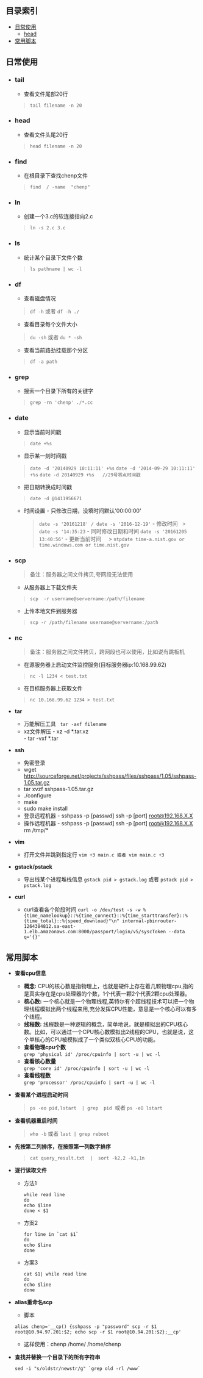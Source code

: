 ## 目录索引

- [日常使用](#日常使用)
	- [head](#head)
- [常用脚本](#常用脚本)


## 日常使用
- ### tail  
	- 查看文件尾部20行 
	> `tail filename -n 20` 
	
- ### head
	- 查看文件头尾20行 
	> `head filename -n 20`  
- ### find
	- 在根目录下查找chenp文件 
	> `find  / -name  "chenp" `
- ### ln
	- 创建一个3.c的软连接指向2.c 
	> `ln -s 2.c 3.c`  
- ### ls
	- 统计某个目录下文件个数 
	> `ls pathname | wc -l`  
- ### df
	- 查看磁盘情况 
	> `df -h` 或者 `df -h ./`  
	- 查看目录每个文件大小 
	> `du -sh` 或者 `du * -sh`  
	- 查看当前路劲挂载那个分区 
	> `df -a path`
- ### grep
	- 搜索一个目录下所有的关键字 
	> `grep -rn 'chenp' ./*.cc`

- ### date
  - 显示当前时间戳  
  > `date +%s`
  - 显示某一刻时间戳
  > `date -d '20140929 10:11:11' +%s`
  > `date -d '2014-09-29 10:11:11' +%s`
  > `date -d 20140929 +%s   //29号零点时间戳`

  - 把日期转换成时间戳  
  > `date -d @1411956671`
  - 时间设置 
    	- 只修改日期，没填时间默认'00:00:00'
      > `date -s '20161218' / date -s '2016-12-19'`
    	- 修改时间
      > `date -s '14:35:23`
    	- 同时修改日期和时间
      > `date -s '20161205 13:40:56'`
    	- 更新当前时间
      > `ntpdate time-a.nist.gov or time.windows.com or time.nist.gov`
      
- ### scp
  > 备注：服务器之间文件拷贝,夸网段无法使用
  - 从服务器上下载文件夹
  > `scp  -r username@servername:/path/filename`
  - 上传本地文件到服务器
  > `scp -r /path/filename username@servername:/path`

- ### nc
  > 备注：服务器之间文件拷贝，跨网段也可以使用，比如说有跳板机
  - 在源服务器上启动文件监控服务(目标服务器ip:10.168.99.62)
  > `nc -l 1234 < test.txt`
  - 在目标服务器上获取文件
  > `nc 10.168.99.62 1234 > test.txt`

- **tar**
  - 万能解压工具 ` tar -axf filename`  
  - xz文件解压 
  		- xz -d   *.tar.xz  
  		- tar -vxf  *.tar


- **ssh**
  -  免密登录
  - wget http://sourceforge.net/projects/sshpass/files/sshpass/1.05/sshpass-1.05.tar.gz 
  - tar xvzf sshpass-1.05.tar.gz 
  - ./configure 
  - make 
  - sudo make install 
  - 登录远程机器
    	- sshpass -p [passwd] ssh -p [port] root@192.168.X.X 
  - 操作远程机器 
  		- sshpass -p [passwd] ssh -p [port] root@192.168.X.X rm /tmp/* 

- **vim**  
	- 打开文件并跳到指定行 `vim +3 main.c 或者 vim main.c +3`  

- **gstack/pstack**
	- 导出线某个进程堆栈信息 `gstack pid > gstack.log` 或者 `pstack pid > pstack.log`
- **curl**
	- curl查看各个阶段时间 `curl -o /dev/test -s -w %{time_namelookup}::%{time_connect}::%{time_starttransfer}::%{time_total}::%{speed_download}"\n" internal-pbinrouter-1264384812.sa-east-1.elb.amazonaws.com:8000/passport/login/v5/syscToken --data q='{}'`

## 常用脚本 
- **查看cpu信息**
	- **概念:** CPU的核心数是指物理上，也就是硬件上存在着几颗物理cpu,指的是真实存在是cpu处理器的个数，1个代表一颗2个代表2颗cpu处理器。
	- **核心数:** 一个核心就是一个物理线程,英特尔有个超线程技术可以把一个物理线程模拟出两个线程来用,充分发挥CPU性能，意思是一个核心可以有多个线程。
	- **线程数:** 线程数是一种逻辑的概念，简单地说，就是模拟出的CPU核心数。比如，可以通过一个CPU核心数模拟出2线程的CPU，也就是说，这个单核心的CPU被模拟成了一个类似双核心CPU的功能。  
  - **查看物理cpu个数**  
  `grep 'physical id' /proc/cpuinfo | sort -u | wc -l`  
  - **查看核心数量**  
  `grep 'core id' /proc/cpuinfo | sort -u | wc -l`  
  - **查看线程数**    
  `grep 'processor' /proc/cpuinfo | sort -u | wc -l`  

- **查看某个进程启动时间**
	> `ps -eo pid,lstart  | grep  pid`  或者 `ps -eO lstart` 

- **查看机器重启时间** 
	> `who -b` 或者 `last | grep reboot`  

- **先按第二列排序，在按照第一列数字排序**
	> `cat query_result.txt  |  sort -k2,2 -k1,1n `  

- **逐行读取文件**
  - 方法1
    ``` 
    while read line
    do
    echo $line
    done < $1
    ```
  - 方案2
    ```
    for line in `cat $1`
    do
    echo $line
    done
    ```
  - 方案3
    ``` 
    cat $1| while read line
    do
    echo $line
    done
    ```
- **alias重命名scp** 
  - 脚本 
  
  ```
  alias chenp='__cp() {sshpass -p "password" scp -r $1 root@10.94.97.201:$2; echo scp -r $1 root@10.94.201:$2};__cp'
  ``` 
  - 这样使用：chenp /home/ /home/chenp

- **查找并替换一个目录下的所有字符串** 
	``` 
	sed -i "s/oldstr/newstr/g" `grep old -rl /www` 
	```
	
  
